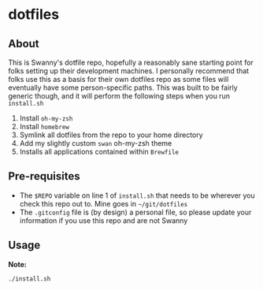 # dotfiles

## About

This is Swanny's dotfile repo, hopefully a reasonably sane starting point for folks setting up their development machines. I personally recommend that folks use this as a basis for their own dotfiles repo as some files will eventually have some person-specific paths. This was built to be fairly generic though, and it will perform the following steps when you run `install.sh` 

1. Install `oh-my-zsh`
2. Install `homebrew`
3. Symlink all dotfiles from the repo to your home directory
4. Add my slightly custom `swan` oh-my-zsh theme
5. Installs all applications contained within `Brewfile` 

## Pre-requisites

- The `$REPO` variable on line 1 of `install.sh` that needs to be wherever you check this repo out to. Mine goes in `~/git/dotfiles`
- The `.gitconfig` file is (by design) a personal file, so please update your information if you use this repo and are not Swanny

## Usage

**Note:**

```bash
./install.sh 
```


